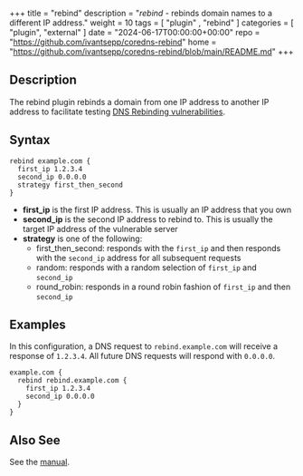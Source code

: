 +++
title = "rebind"
description = "*rebind* - rebinds domain names to a different IP address."
weight = 10
tags = [  "plugin" , "rebind" ]
categories = [ "plugin", "external" ]
date = "2024-06-17T00:00:00+00:00"
repo = "https://github.com/ivantsepp/coredns-rebind"
home = "https://github.com/ivantsepp/coredns-rebind/blob/main/README.md"
+++

## Description

The rebind plugin rebinds a domain from one IP address to another IP address to facilitate testing [DNS Rebinding vulnerabilities](https://en.wikipedia.org/wiki/DNS_rebinding).

## Syntax

~~~ corefile
rebind example.com {
  first_ip 1.2.3.4
  second_ip 0.0.0.0
  strategy first_then_second
}
~~~

- **first_ip** is the first IP address. This is usually an IP address that you own
- **second_ip** is the second IP address to rebind to. This is usually the target IP address of the vulnerable server
- **strategy** is one of the following:
  - first_then_second: responds with the `first_ip` and then responds with the `second_ip` address for all subsequent requests
  - random: responds with a random selection of `first_ip` and `second_ip`
  - round_robin: responds in a round robin fashion of `first_ip` and then `second_ip`

## Examples

In this configuration, a DNS request to `rebind.example.com` will receive a response of `1.2.3.4`. All future DNS requests will respond with `0.0.0.0`.

~~~ corefile
example.com {
  rebind rebind.example.com {
    first_ip 1.2.3.4
    second_ip 0.0.0.0
  }
}
~~~

## Also See

See the [manual](https://coredns.io/manual).
